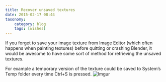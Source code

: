 ```yaml
---
title: Recover unsaved textures
date: 2015-02-17 08:44
taxonomy:
    category: blog
    tags: [wishes]
---
```

If you forget to save your image texture from Image Editor (which often happens when painting textures) before quitting or crashing Blender, it would be awesome to have some sort of method for retrieving the unsaved textures.

For example a temporary version of the texture could be saved to System’s Temp folder every time Ctrl+S is pressed.
![Imgur](http://i.imgur.com/nmKJcAr.png)
